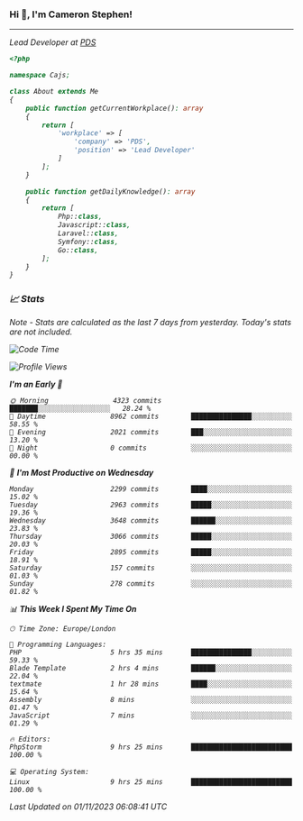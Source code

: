 ### Hi 👋, I'm Cameron Stephen!
<hr>
<p><em>Lead Developer at <a href="https://prindatasolutions.co.uk">PDS</a></p>


```php
<?php

namespace Cajs;

class About extends Me
{
    public function getCurrentWorkplace(): array
    {
        return [
            'workplace' => [
                'company' => 'PDS',
                'position' => 'Lead Developer'
            ]
        ];
    }

    public function getDailyKnowledge(): array
    {
        return [
            Php::class,
            Javascript::class,
            Laravel::class,
            Symfony::class,
            Go::class,
        ];
    }
}
```

### 📈 Stats
<p><em>Note - Stats are calculated as the last 7 days from yesterday. Today's stats are not included.</em></p>


<!--START_SECTION:waka-->
![Code Time](http://img.shields.io/badge/Code%20Time-3%2C608%20hrs%2059%20mins-blue)

![Profile Views](http://img.shields.io/badge/Profile%20Views-0-blue)

**I'm an Early 🐤** 

```text
🌞 Morning                4323 commits        ███████░░░░░░░░░░░░░░░░░░   28.24 % 
🌆 Daytime                8962 commits        ███████████████░░░░░░░░░░   58.55 % 
🌃 Evening                2021 commits        ███░░░░░░░░░░░░░░░░░░░░░░   13.20 % 
🌙 Night                  0 commits           ░░░░░░░░░░░░░░░░░░░░░░░░░   00.00 % 
```
📅 **I'm Most Productive on Wednesday** 

```text
Monday                   2299 commits        ████░░░░░░░░░░░░░░░░░░░░░   15.02 % 
Tuesday                  2963 commits        █████░░░░░░░░░░░░░░░░░░░░   19.36 % 
Wednesday                3648 commits        ██████░░░░░░░░░░░░░░░░░░░   23.83 % 
Thursday                 3066 commits        █████░░░░░░░░░░░░░░░░░░░░   20.03 % 
Friday                   2895 commits        █████░░░░░░░░░░░░░░░░░░░░   18.91 % 
Saturday                 157 commits         ░░░░░░░░░░░░░░░░░░░░░░░░░   01.03 % 
Sunday                   278 commits         ░░░░░░░░░░░░░░░░░░░░░░░░░   01.82 % 
```


📊 **This Week I Spent My Time On** 

```text
🕑︎ Time Zone: Europe/London

💬 Programming Languages: 
PHP                      5 hrs 35 mins       ███████████████░░░░░░░░░░   59.33 % 
Blade Template           2 hrs 4 mins        ██████░░░░░░░░░░░░░░░░░░░   22.04 % 
textmate                 1 hr 28 mins        ████░░░░░░░░░░░░░░░░░░░░░   15.64 % 
Assembly                 8 mins              ░░░░░░░░░░░░░░░░░░░░░░░░░   01.47 % 
JavaScript               7 mins              ░░░░░░░░░░░░░░░░░░░░░░░░░   01.29 % 

🔥 Editors: 
PhpStorm                 9 hrs 25 mins       █████████████████████████   100.00 % 

💻 Operating System: 
Linux                    9 hrs 25 mins       █████████████████████████   100.00 % 
```


 Last Updated on 01/11/2023 06:08:41 UTC
<!--END_SECTION:waka-->
